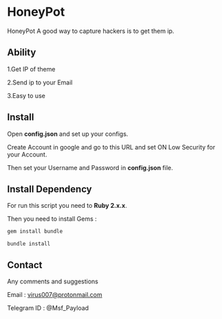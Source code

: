 # HoneyPot

HoneyPot A good way to capture hackers is to get them ip.

## Ability
1.Get IP of theme

2.Send ip to your Email

3.Easy to use

## Install
Open <b>config.json</b> and set up your configs.

Create Account in google and go to this URL and set ON Low Security for your Account.

Then set your Username and Password in <b>config.json</b> file.

## Install Dependency
For run this script you need to <b>Ruby 2.x.x</b>.

Then you need to install Gems :

```ruby
gem install bundle
```
```
bundle install
```

## Contact
 Any comments and suggestions


Email : virus007@protonmail.com

Telegram ID : @Msf_Payload